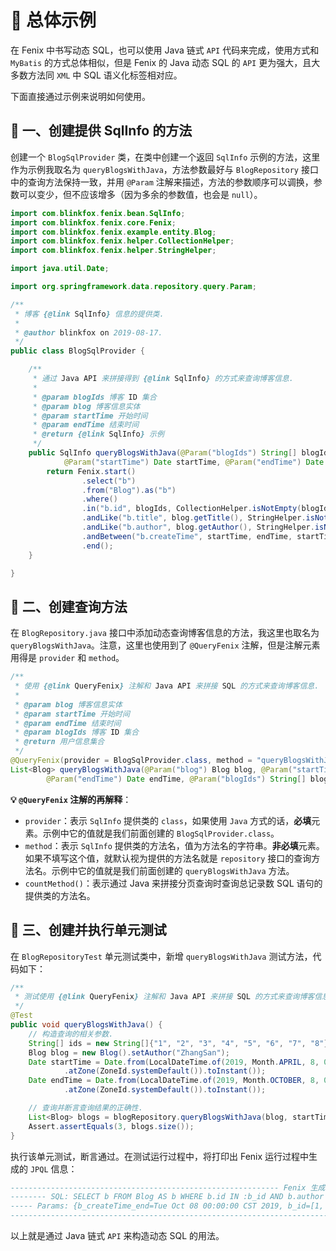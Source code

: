 # 🍗 总体示例

在 Fenix 中书写动态 SQL，也可以使用 Java 链式 `API` 代码来完成，使用方式和 `MyBatis` 的方式总体相似，但是 Fenix 的 Java 动态 SQL 的 `API` 更为强大，且大多数方法同 `XML` 中 SQL 语义化标签相对应。

下面直接通过示例来说明如何使用。

## 🎠 一、创建提供 SqlInfo 的方法

创建一个 `BlogSqlProvider` 类，在类中创建一个返回 `SqlInfo` 示例的方法，这里作为示例我取名为 `queryBlogsWithJava`，方法参数最好与 `BlogRepository` 接口中的查询方法保持一致，并用 `@Param` 注解来描述，方法的参数顺序可以调换，参数可以变少，但不应该增多（因为多余的参数值，也会是 `null`）。

```java
import com.blinkfox.fenix.bean.SqlInfo;
import com.blinkfox.fenix.core.Fenix;
import com.blinkfox.fenix.example.entity.Blog;
import com.blinkfox.fenix.helper.CollectionHelper;
import com.blinkfox.fenix.helper.StringHelper;

import java.util.Date;

import org.springframework.data.repository.query.Param;

/**
 * 博客 {@link SqlInfo} 信息的提供类.
 *
 * @author blinkfox on 2019-08-17.
 */
public class BlogSqlProvider {

    /**
     * 通过 Java API 来拼接得到 {@link SqlInfo} 的方式来查询博客信息.
     *
     * @param blogIds 博客 ID 集合
     * @param blog 博客信息实体
     * @param startTime 开始时间
     * @param endTime 结束时间
     * @return {@link SqlInfo} 示例
     */
    public SqlInfo queryBlogsWithJava(@Param("blogIds") String[] blogIds, @Param("blog") Blog blog,
            @Param("startTime") Date startTime, @Param("endTime") Date endTime) {
        return Fenix.start()
                .select("b")
                .from("Blog").as("b")
                .where()
                .in("b.id", blogIds, CollectionHelper.isNotEmpty(blogIds))
                .andLike("b.title", blog.getTitle(), StringHelper.isNotBlank(blog.getTitle()))
                .andLike("b.author", blog.getAuthor(), StringHelper.isNotBlank(blog.getAuthor()))
                .andBetween("b.createTime", startTime, endTime, startTime != null || endTime != null)
                .end();
    }

}
```

## 🎠 二、创建查询方法

在 `BlogRepository.java` 接口中添加动态查询博客信息的方法，我这里也取名为 `queryBlogsWithJava`。注意，这里也使用到了 `@QueryFenix` 注解，但是注解元素用得是 `provider` 和 `method`。

```java
/**
 * 使用 {@link QueryFenix} 注解和 Java API 来拼接 SQL 的方式来查询博客信息.
 *
 * @param blog 博客信息实体
 * @param startTime 开始时间
 * @param endTime 结束时间
 * @param blogIds 博客 ID 集合
 * @return 用户信息集合
 */
@QueryFenix(provider = BlogSqlProvider.class, method = "queryBlogsWithJava")
List<Blog> queryBlogsWithJava(@Param("blog") Blog blog, @Param("startTime") Date startTime,
        @Param("endTime") Date endTime, @Param("blogIds") String[] blogIds);
```

**💡 `@QueryFenix` 注解的再解释**：

- `provider`：表示 `SqlInfo` 提供类的 `class`，如果使用 `Java` 方式的话，**必填**元素。示例中它的值就是我们前面创建的 `BlogSqlProvider.class`。
- `method`：表示 `SqlInfo` 提供类的方法名，值为方法名的字符串。**非必填**元素。如果不填写这个值，就默认视为提供的方法名就是 `repository` 接口的查询方法名。示例中它的值就是我们前面创建的 `queryBlogsWithJava` 方法。
- `countMethod()`：表示通过 Java 来拼接分页查询时查询总记录数 SQL 语句的提供类的方法名。

## 🎢 三、创建并执行单元测试

在 `BlogRepositoryTest` 单元测试类中，新增 `queryBlogsWithJava` 测试方法，代码如下：

```java
/**
 * 测试使用 {@link QueryFenix} 注解和 Java API 来拼接 SQL 的方式来查询博客信息.
 */
@Test
public void queryBlogsWithJava() {
    // 构造查询的相关参数.
    String[] ids = new String[]{"1", "2", "3", "4", "5", "6", "7", "8"};
    Blog blog = new Blog().setAuthor("ZhangSan");
    Date startTime = Date.from(LocalDateTime.of(2019, Month.APRIL, 8, 0, 0, 0)
            .atZone(ZoneId.systemDefault()).toInstant());
    Date endTime = Date.from(LocalDateTime.of(2019, Month.OCTOBER, 8, 0, 0, 0)
            .atZone(ZoneId.systemDefault()).toInstant());

    // 查询并断言查询结果的正确性.
    List<Blog> blogs = blogRepository.queryBlogsWithJava(blog, startTime, endTime, ids);
    Assert.assertEquals(3, blogs.size());
}
```

执行该单元测试，断言通过。在测试运行过程中，将打印出 Fenix 运行过程中生成的 `JPQL` 信息：

```sql
------------------------------------------------------------ Fenix 生成的 SQL 信息 ---------------------------------------------------------
-------- SQL: SELECT b FROM Blog AS b WHERE b.id IN :b_id AND b.author LIKE :b_author AND b.createTime BETWEEN :b_createTime_start AND :b_createTime_end
----- Params: {b_createTime_end=Tue Oct 08 00:00:00 CST 2019, b_id=[1, 2, 3, 4, 5, 6, 7, 8], b_author=%ZhangSan%, b_createTime_start=Mon Apr 08 00:00:00 CST 2019}
-------------------------------------------------------------------------------------------------------------------------------------------
```

以上就是通过 Java 链式 `API` 来构造动态 SQL 的用法。
